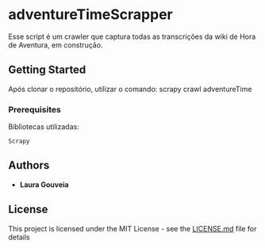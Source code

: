 # adventureTimeScrapper

Esse script é um crawler que captura todas as transcrições da wiki de Hora de Aventura, em construção.

## Getting Started

Após clonar o repositório, utilizar o comando: scrapy crawl adventureTime

### Prerequisites

Bibliotecas utilizadas:
```
Scrapy
```

## Authors

* **Laura Gouveia** 

## License

This project is licensed under the MIT License - see the [LICENSE.md](LICENSE.md) file for details

